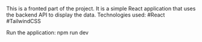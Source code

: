 This is a fronted part of the project. It is a simple React application that uses the backend API to display the data.
Technologies used:
#React
#TailwindCSS

Run the application:
npm run dev
